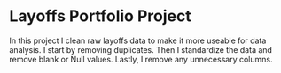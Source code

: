 # Layoffs Portfolio Project
In this project I clean raw layoffs data to make it more useable for data analysis. I start by removing duplicates. Then I standardize the data and remove blank or Null values. Lastly, I remove any unnecessary columns. 
